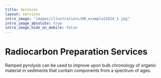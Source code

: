 ```yaml
---
title: Services
layout: services
intro_image: "images/illustrations/DB_example21024_1.jpg"
intro_image_absolute: true
intro_image_hide_on_mobile: false
---
```


# Radiocarbon Preparation Services

Ramped pyrolysis can be used to improve upon bulk chronology of organic material in sediments that contain components from a spectrum of ages.
